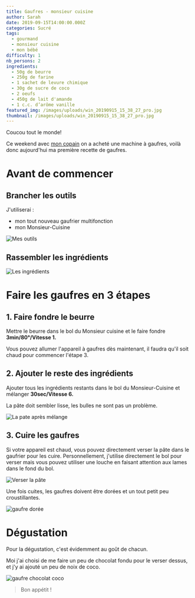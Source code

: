```yaml
---
title: Gaufres - monsieur cuisine
author: Sarah
date: 2019-09-15T14:00:00.000Z
categories: Sucré
tags:
  - gourmand
  - monsieur cuisine
  - mon bébé
difficulty: 1
nb_persons: 2
ingredients:
  - 50g de beurre
  - 250g de farine
  - 1 sachet de levure chimique
  - 30g de sucre de coco
  - 2 oeufs
  - 450g de lait d'amande
  - 1 c.c. d’arôme vanille
featured_img: /images/uploads/win_20190915_15_38_27_pro.jpg
thumbnail: /images/uploads/win_20190915_15_38_27_pro.jpg
---
```

Coucou tout le monde!

Ce weekend avec [mon copain](https://benjamin.caradeuc.info) on a acheté une machine à gaufres, voilà donc aujourd'hui ma première recette de gaufres.

# Avant de commencer

## Brancher les outils

J'utiliserai : 

* mon tout nouveau gaufrier multifonction
* mon Monsieur-Cuisine

![Mes outils](/images/uploads/70837763_441260923158298_3651809756038823936_n.jpg "Mes outils")

## Rassembler les ingrédients

![Les ingrédients](/images/uploads/70861081_1120971731429747_6021445308909617152_n.jpg "Les ingrédients")

# Faire les gaufres en 3 étapes

## 1. Faire fondre le beurre

Mettre le beurre dans le bol du Monsieur cuisine et le faire fondre **3min/80°/Vitesse 1.**

Vous pouvez allumer l'appareil à gaufres dès maintenant, il faudra qu'il soit chaud pour commencer l'étape 3.

## 2. Ajouter le reste des ingrédients

Ajouter tous les ingrédients restants dans le bol du Monsieur-Cuisine et mélanger **30sec/Vitesse 6.**

La pâte doit sembler lisse, les bulles ne sont pas un problème.

![La pate après mélange](/images/uploads/69389918_1167246670134526_8253940305456267264_n.jpg "La pate après mélange")

## 3. Cuire les gaufres

Si votre appareil est chaud, vous pouvez directement verser la pâte dans le gaufrier pour les cuire. Personnellement, j'utilise directement le bol pour verser mais vous pouvez utiliser une louche en faisant attention aux lames dans le fond du bol.

![Verser la pâte](/images/uploads/70614841_661088580963522_4376458562365292544_n.jpg "Verser la pâte")

Une fois cuites, les gaufres doivent être dorées et un tout petit peu croustillantes. 

![gaufre dorée](/images/uploads/70911179_1698059840325848_719195683919233024_n.jpg "gaufre dorée")

# Dégustation

Pour la dégustation, c'est évidemment au goût de chacun.

Moi j'ai choisi de me faire un peu de chocolat fondu pour le verser dessus, et j'y ai ajouté un peu de noix de coco.

![gaufre chocolat coco](/images/uploads/70781511_461670687752237_701072532542849024_n.jpg "gaufre chocolat coco")

> Bon appétit !
